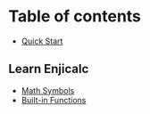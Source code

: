 # Table of contents

* [Quick Start](README.md)

## Learn Enjicalc

* [Math Symbols](learn-enjicalc/mathml-symbols.md)
* [Built-in Functions](learn-enjicalc/built-in-functions.md)
